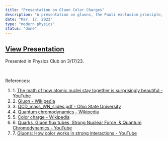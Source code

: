 ```yaml
---
title: "Presentation on Gluon Color Charges"
description: "A presentation on gluons, the Pauli exclusion principle, quantum chromodynamics, and their application to the nucleus that I delivered in my school's Physics Club."
date: "Mar. 17, 2023"
type: "modern physics"
status: "done"
---
```


## <div class="link">[View Presentation](https://drive.google.com/file/d/1ZUxgdv5ymSxhb64g1dW7bY0n7q-RQXGd/view?usp=share_link)</div>

Presented in Physics Club on 3/17/23.

<br>

References:

<div class="link">

1. $1.\:$[The math of how atomic nuclei stay together is surprisingly beautiful - YouTube](https://www.youtube.com/watch?v=FL3ImtGcHqQ)
2. $2.\:$[Gluon - Wikipedia](https://en.wikipedia.org/wiki/Gluon)
3. $3.\:$[QCD_mass_WN_slides.pdf - Ohio State University](https://www.asc.ohio-state.edu/physics/ntg/6805/slides/QCD_mass_WN_slides.pdf)
4. $4.\:$[Quantum chromodynamics - Wikipedia](https://en.wikipedia.org/wiki/Quantum_chromodynamics)
5. $5.\:$[Color charge - Wikipedia](https://en.wikipedia.org/wiki/Color_charge)
6. $6.\:$[Quarks, Gluon flux tubes, Strong Nuclear Force, & Quantum Chromodynamics - YouTube](https://www.youtube.com/watch?v=FoR3hq5b5yE)
7. $7.\:$[Gluons: How color works in strong interactions - YouTube](https://www.youtube.com/watch?v=3fcFTkgZUAU)

</div>
